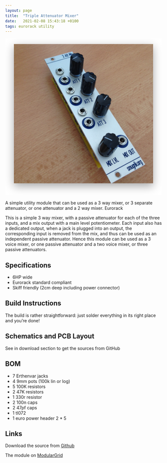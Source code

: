 ```yaml
---
layout: page
title:  "Triple Attenuator Mixer"
date:   2021-02-08 15:43:18 +0100
tags: eurorack utility
---
```

![Triple Attenuator Mixer](/assets/3attmix.png)

A simple utility module that can be used as a 3 way mixer, or 3 separate attenuator, or one attenuator and a 2 way mixer.
Eurorack

This is a simple 3 way mixer, with a passive attenuator for each of the three inputs, and a mix output with a main level potentiometer. Each input also has a dedicated output, when a jack is plugged into an output, the corresponding input is removed from the mix, and thus can be used as an independent passive attenuator. Hence this module can be used as a 3 voice mixer, or one passive attenuator and a two voice mixer, or three passive attenuators.

## Specifications

* 6HP wide
* Eurorack standard compliant
* Skiff friendly (2cm deep including power connector)

## Build Instructions

The build is rather straightforward: just solder everything in its right place and you’re done!

## Schematics and PCB Layout

See in download section to get the sources from GitHub

## BOM

* 7 Erthenvar jacks
* 4 9mm pots (100k lin or log)
* 5 100K resistors
* 2 47K resistors
* 1 330r resistor
* 2 100n caps
* 2 47pf caps
* 1 tl072
* 1 euro power header 2 * 5

## Links

Download the source from [Github](https://github.com/sdretu/Triple-Attenuator-Mixer)

The module on [ModularGrid](https://www.modulargrid.net/e/other-unknown-3-att-mix)